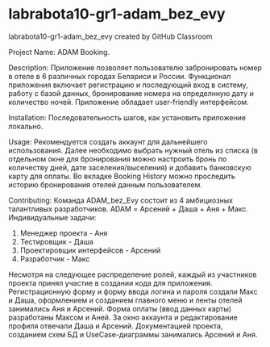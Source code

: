 # labrabota10-gr1-adam_bez_evy
labrabota10-gr1-adam_bez_evy created by GitHub Classroom

Project Name: ADAM Booking.

Description: Приложение позволяет пользователю забронировать номер в отеле в 6 различных городах Белариси и России.
Функционал приложения включает регистрацию и последующий вход в систему, работу с базой данных, бронирование номера на определнную дату и количество ночей.
Приложение обладает user-friendly интерфейсом.

Installation: Последовательность шагов, как установить приложение
локально.

Usage: Рекомендуется создать аккаунт для дальнейшего использования. Далее необходимо выбрать нужный отель из списка (в отдельном окне для бронирования можно 
настроить бронь по количеству дней, дате заселения/выселения) и добавить банковскую карту для оплаты. Во вкладке Booking History можно проследить историю 
бронирования отелей данным пользователем. 

Contributing:
Команда ADAM_bez_Evy состоит из 4 амбициозных талантливых разработчиков. ADAM = Арсений + Даша + Аня + Макс.
Индивидуальные задачи:
1. Менеджер проекта - Аня
2. Тестировщик - Даша
3. Проектировщик интерфейсов - Арсений
4. Разработчик - Макс

Несмотря на следующее распределение ролей, каждый из участников проекта принял участие в создании кода для приложения. Регистрационную форму и форму ввода логина и пароля создали Макс и Даша, оформлением и созданием главного меню и ленты отелей занимались Аня и Арсений. Форма оплаты (ввод данных карты) разработаны Максом и Аней. За окно аккаунта и редактирование профиля отвечали Даша и Арсений. Документацией проекта, созданием схем БД и UseCase-диаграммы занимались Арсений и Аня.
